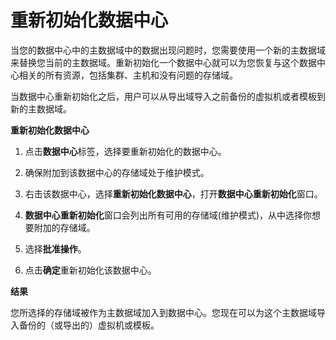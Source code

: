 # 重新初始化数据中心

当您的数据中心中的主数据域中的数据出现问题时，您需要使用一个新的主数据域来替换您当前的主数据域。重新初始化一个数据中心就可以为您恢复与这个数据中心相关的所有资源，包括集群、主机和没有问题的存储域。

当数据中心重新初始化之后，用户可以从导出域导入之前备份的虚拟机或者模板到新的主数据域。

**重新初始化数据中心**

1. 点击**数据中心**标签，选择要重新初始化的数据中心。

2. 确保附加到该数据中心的存储域处于维护模式。

3. 右击该数据中心，选择**重新初始化数据中心**，打开**数据中心重新初始化**窗口。

4. **数据中心重新初始化**窗口会列出所有可用的存储域(维护模式)，从中选择你想要附加的存储域。

5. 选择**批准操作**。

6. 点击**确定**重新初始化该数据中心。

**结果**

您所选择的存储域被作为主数据域加入到数据中心。您现在可以为这个主数据域导入备份的（或导出的）虚拟机或模板。
